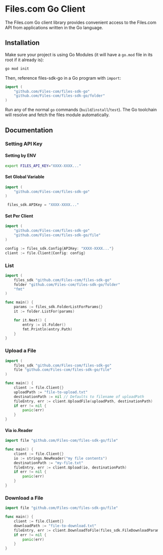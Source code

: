 # Files.com Go Client

The Files.com Go client library provides convenient access to the Files.com API from applications written in the Go language.

## Installation

Make sure your project is using Go Modules (it will have a `go.mod` file in its
root if it already is):

``` sh
go mod init
```

Then, reference files-sdk-go in a Go program with `import`:

``` go
import (
    "github.com/Files-com/files-sdk-go"
    "github.com/Files-com/files-sdk-go/folder"
)
```

Run any of the normal `go` commands (`build`/`install`/`test`). The Go
toolchain will resolve and fetch the files module automatically.

## Documentation

### Setting API Key

#### Setting by ENV 

``` sh
export FILES_API_KEY="XXXX-XXXX..."
```

#### Set Global Variable

```go 
import (
    "github.com/Files-com/files-sdk-go"
)

 files_sdk.APIKey = "XXXX-XXXX..."
```

#### Set Per Client

```go 
import (
    "github.com/Files-com/files-sdk-go"
    "github.com/Files-com/files-sdk-go/file"
)

config := files_sdk.Config{APIKey: "XXXX-XXXX..."}
client := file.Client{Config: config}
```

### List

```go 
import (
	files_sdk "github.com/Files-com/files-sdk-go"
	folder "github.com/Files-com/files-sdk-go/folder"
    "fmt"
)

func main() {
    params := files_sdk.FolderListForParams{}
    it := folder.ListFor(params)

    for it.Next() {
        entry := it.Folder()
        fmt.Println(entry.Path)
    }
}

```

### Upload a File
```go 
import (
	files_sdk "github.com/Files-com/files-sdk-go"
	file "github.com/Files-com/files-sdk-go/file"
)

func main() {
    client := file.Client{}
    uploadPath := "file-to-upload.txt"
    destinationPath := nil // Defaults to filename of uploadPath
    fileEntry, err := client.UploadFile(uploadPath, destinationPath)
    if err != nil {
        panic(err)
    }
}
```

#### Via io.Reader

```go 
import file "github.com/Files-com/files-sdk-go/file"

func main() {
    client := file.Client{}
    io := strings.NewReader("my file contents")
    destinationPath := "my-file.txt"
    fileEntry, err := client.Upload(io, destinationPath)
    if err != nil {
        panic(err)
    }
}
```

### Download a File
```go 
import file "github.com/Files-com/files-sdk-go/file"

func main() {
    client := file.Client{}
    downloadPath := "file-to-download.txt"
    fileEntry, err := client.DownloadToFile(files_sdk.FileDownloadParams{Path: "file-to-download.txt"}, downloadPath)
    if err != nil {
        panic(err)
    }
}
```
